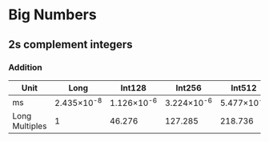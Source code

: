 # Big Numbers

## 2s complement integers

### Addition

Unit | Long | Int128 | Int256 | Int512 | Int1024 | Int2048
-----|------|--------|--------|--------|---------|---------
 ms  | 2.435×10<sup>-8</sup> | 1.126×10<sup>-6</sup> | 3.224×10<sup>-6</sup> | 5.477×10<sup>-6</sup> | 1.094×10<sup>-5</sup> | 2.097×10<sup>-5</sup>
Long Multiples | 1 | 46.276 | 127.285 | 218.736 | 457.795 | 849.149
